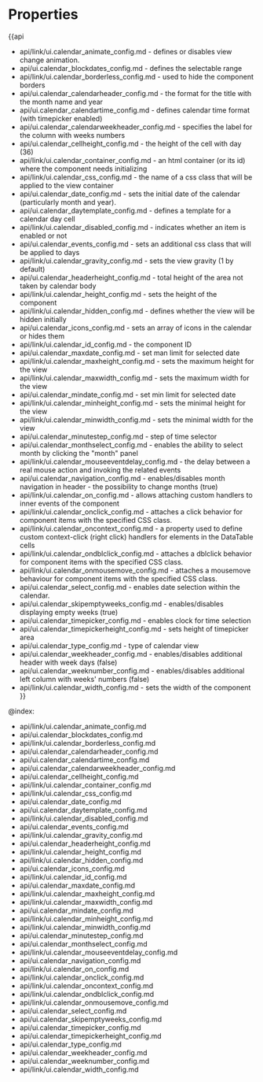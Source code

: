 Properties
==========

{{api
- api/link/ui.calendar_animate_config.md - defines or disables view change animation.
- api/ui.calendar_blockdates_config.md - defines the selectable range
- api/link/ui.calendar_borderless_config.md - used to hide the component borders
- api/ui.calendar_calendarheader_config.md - the format for the title with the month name and year
- api/ui.calendar_calendartime_config.md - defines calendar time format (with timepicker enabled)
- api/ui.calendar_calendarweekheader_config.md - specifies the label for the column with weeks numbers
- api/ui.calendar_cellheight_config.md - the height of the cell with day (36)
- api/link/ui.calendar_container_config.md - an html container (or its id) where the component needs initializing
- api/link/ui.calendar_css_config.md - the name of a css class that will be applied to the view container
- api/ui.calendar_date_config.md - sets the initial date of the calendar (particularly month and year).
- api/ui.calendar_daytemplate_config.md - defines a template for a calendar day cell
- api/link/ui.calendar_disabled_config.md - indicates whether an item is enabled or not
- api/ui.calendar_events_config.md - sets an additional css class that will be applied to days
- api/link/ui.calendar_gravity_config.md - sets the view gravity (1 by default)
- api/ui.calendar_headerheight_config.md - total height of the area not taken by calendar body
- api/link/ui.calendar_height_config.md - sets the height of the component
- api/link/ui.calendar_hidden_config.md - defines whether the view will be hidden initially
- api/ui.calendar_icons_config.md - sets an array of icons in the calendar or hides them
- api/link/ui.calendar_id_config.md - the component ID
- api/ui.calendar_maxdate_config.md - set man limit for selected date
- api/link/ui.calendar_maxheight_config.md - sets the maximum height for the view
- api/link/ui.calendar_maxwidth_config.md - sets the maximum width for the view
- api/ui.calendar_mindate_config.md - set min limit for selected date
- api/link/ui.calendar_minheight_config.md - sets the minimal height for the view
- api/link/ui.calendar_minwidth_config.md - sets the minimal width for the view
- api/ui.calendar_minutestep_config.md - step of time selector
- api/ui.calendar_monthselect_config.md - enables the ability to select month by clicking the "month" panel
- api/link/ui.calendar_mouseeventdelay_config.md - the delay between a real mouse action and invoking the related events
- api/ui.calendar_navigation_config.md - enables/disables month navigation in header - the possibility to change months (true)
- api/link/ui.calendar_on_config.md - allows attaching custom handlers to inner events of the component
- api/link/ui.calendar_onclick_config.md - attaches a click behavior for component items with the specified CSS class.
- api/link/ui.calendar_oncontext_config.md - a property used to define custom context-click (right click) handlers for elements in the DataTable cells<br>
- api/link/ui.calendar_ondblclick_config.md - attaches a dblclick behavior for component items with the specified CSS class.
- api/link/ui.calendar_onmousemove_config.md - attaches a mousemove behaviour for component items with the specified CSS class.
- api/ui.calendar_select_config.md - enables date selection within the calendar.
- api/ui.calendar_skipemptyweeks_config.md - enables/disables displaying empty weeks (true)
- api/ui.calendar_timepicker_config.md - enables clock for time selection
- api/ui.calendar_timepickerheight_config.md - sets height of timepicker area
- api/ui.calendar_type_config.md - type of calendar view
- api/ui.calendar_weekheader_config.md - enables/disables additional header with week days (false)
- api/ui.calendar_weeknumber_config.md - enables/disables additional left column with weeks' numbers (false)
- api/link/ui.calendar_width_config.md - sets the width of the component
}}

@index:
- api/link/ui.calendar_animate_config.md
- api/ui.calendar_blockdates_config.md
- api/link/ui.calendar_borderless_config.md
- api/ui.calendar_calendarheader_config.md
- api/ui.calendar_calendartime_config.md
- api/ui.calendar_calendarweekheader_config.md
- api/ui.calendar_cellheight_config.md
- api/link/ui.calendar_container_config.md
- api/link/ui.calendar_css_config.md
- api/ui.calendar_date_config.md
- api/ui.calendar_daytemplate_config.md
- api/link/ui.calendar_disabled_config.md
- api/ui.calendar_events_config.md
- api/link/ui.calendar_gravity_config.md
- api/ui.calendar_headerheight_config.md
- api/link/ui.calendar_height_config.md
- api/link/ui.calendar_hidden_config.md
- api/ui.calendar_icons_config.md
- api/link/ui.calendar_id_config.md
- api/ui.calendar_maxdate_config.md
- api/link/ui.calendar_maxheight_config.md
- api/link/ui.calendar_maxwidth_config.md
- api/ui.calendar_mindate_config.md
- api/link/ui.calendar_minheight_config.md
- api/link/ui.calendar_minwidth_config.md
- api/ui.calendar_minutestep_config.md
- api/ui.calendar_monthselect_config.md
- api/link/ui.calendar_mouseeventdelay_config.md
- api/ui.calendar_navigation_config.md
- api/link/ui.calendar_on_config.md
- api/link/ui.calendar_onclick_config.md
- api/link/ui.calendar_oncontext_config.md
- api/link/ui.calendar_ondblclick_config.md
- api/link/ui.calendar_onmousemove_config.md
- api/ui.calendar_select_config.md
- api/ui.calendar_skipemptyweeks_config.md
- api/ui.calendar_timepicker_config.md
- api/ui.calendar_timepickerheight_config.md
- api/ui.calendar_type_config.md
- api/ui.calendar_weekheader_config.md
- api/ui.calendar_weeknumber_config.md
- api/link/ui.calendar_width_config.md

